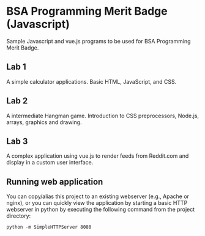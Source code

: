 # BSA Programming Merit Badge (Javascript)

Sample Javascript and vue.js programs to be used for BSA Programming Merit Badge.

## Lab 1

A simple calculator applications. Basic HTML, JavaScript, and CSS.

## Lab 2

A intermediate Hangman game. Introduction to CSS preprocessors, Node.js, arrays, graphics and drawing.

## Lab 3

A complex application using vue.js to render feeds from Reddit.com and display in a custom user interface.

## Running web application

You can copy/alias this project to an existing webserver (e.g., Apache or nginx), or you can quickly view the application by starting a basic HTTP webserver in python by executing the following command from the project directory:

```shell
python -m SimpleHTTPServer 8080
```

